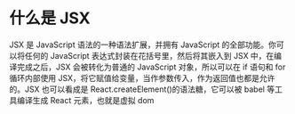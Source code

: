 # 什么是 JSX [](#什么是jsx)

JSX 是 JavaScript 语法的一种语法扩展，并拥有 JavaScript 的全部功能。你可以将任何的 JavaScript 表达式封装在花括号里，然后将其嵌入到 JSX 中，在编译完成之后，JSX 会被转化为普通的 JavaScript 对象，所以可以在 if 语句和 for 循环内部使用 JSX，将它赋值给变量，当作参数传入，作为返回值也都是允许的。JSX 也可以看成是 React.createElement()的语法糖，它可以被 babel 等工具编译生成 React 元素，也就是虚拟 dom
